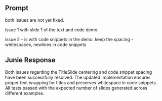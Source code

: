 ## Prompt

both issues are not yet fixed.

issue 1 with slide 1 of the text and code demo.

issue 2 - is with code snippets in the demo. keep the spacing - whitespaces, newlines in code snippets
## Junie Response

Both issues regarding the TitleSlide centering and code snippet spacing have been successfully resolved. The updated implementation ensures proper text wrapping for titles and preserves whitespace in code snippets. All tests passed with the expected number of slides generated across different examples.